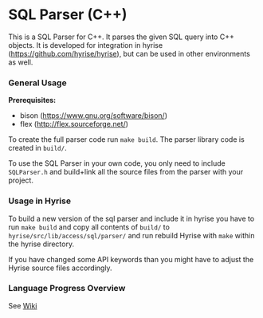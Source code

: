 SQL Parser (C++)
==========

This is a SQL Parser for C++. It parses the given SQL query into C++ objects.
It is developed for integration in hyrise (https://github.com/hyrise/hyrise), but can be used in other environments as well.

### General Usage

**Prerequisites:**
* bison (https://www.gnu.org/software/bison/)
* flex (http://flex.sourceforge.net/)

To create the full parser code run `make build`. The parser library code is created in `build/`.

To use the SQL Parser in your own code, you only need to include `SQLParser.h` and build+link all the source files from the parser with your project.

### Usage in Hyrise

To build a new version of the sql parser and include it in hyrise you have to run `make build` and copy all contents of `build/` to `hyrise/src/lib/access/sql/parser/` and run rebuild Hyrise with `make` within the hyrise directory.

If you have changed some API keywords than you might have to adjust the Hyrise source files accordingly.

### Language Progress Overview

See [Wiki](https://github.com/hyrise/sql-parser/wiki#currently-supported-and-planned-sql-features)
  
